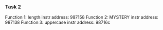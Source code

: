 ### Task 2
Function 1: length
instr address: 987158
Function 2: MYSTERY
instr address: 987138
Function 3: uppercase
instr address: 98716c
